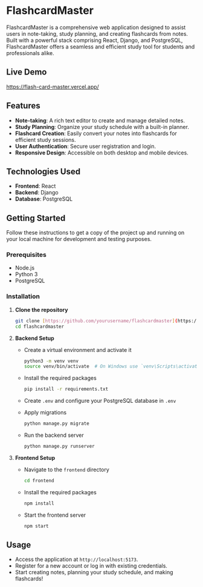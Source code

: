 # FlashcardMaster

FlashcardMaster is a comprehensive web application designed to assist users in note-taking, study planning, and creating flashcards from notes. Built with a powerful stack comprising React, Django, and PostgreSQL, FlashcardMaster offers a seamless and efficient study tool for students and professionals alike.

## Live Demo

https://flash-card-master.vercel.app/

## Features

- **Note-taking**: A rich text editor to create and manage detailed notes.
- **Study Planning**: Organize your study schedule with a built-in planner.
- **Flashcard Creation**: Easily convert your notes into flashcards for efficient study sessions.
- **User Authentication**: Secure user registration and login.
- **Responsive Design**: Accessible on both desktop and mobile devices.

## Technologies Used

- **Frontend**: React
- **Backend**: Django
- **Database**: PostgreSQL

## Getting Started

Follow these instructions to get a copy of the project up and running on your local machine for development and testing purposes.

### Prerequisites

- Node.js
- Python 3
- PostgreSQL

### Installation

1. **Clone the repository**

    ```bash
    git clone [https://github.com/yourusername/flashcardmaster](https://github.com/NatanielChmielarz/FlashCardMaster).git
    cd flashcardmaster
    ```

2. **Backend Setup**

    - Create a virtual environment and activate it

      ```bash
      python3 -m venv venv
      source venv/bin/activate  # On Windows use `venv\Scripts\activate`
      ```

    - Install the required packages

      ```bash
      pip install -r requirements.txt
      ```

    - Create `.env` and configure your PostgreSQL database in `.env`

    - Apply migrations

      ```bash
      python manage.py migrate
      ```

    - Run the backend server

      ```bash
      python manage.py runserver
      ```

3. **Frontend Setup**

    - Navigate to the `frontend` directory

      ```bash
      cd frontend
      ```

    - Install the required packages

      ```bash
      npm install
      ```

    - Start the frontend server

      ```bash
      npm start
      ```

## Usage

- Access the application at `http://localhost:5173`.
- Register for a new account or log in with existing credentials.
- Start creating notes, planning your study schedule, and making flashcards!





